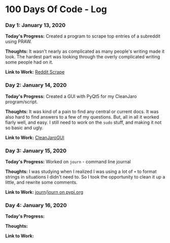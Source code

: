 # 100 Days Of Code - Log

### Day 1: January 13, 2020

**Today's Progress:** Created a program to scrape top entries of a subreddit using PRAW.

**Thoughts:** It wasn't nearly as complicated as many people's writing made it look. The hardest part was looking through the overly complicated writing some people had on it.

**Link to Work:** [Reddit Scrape](https://github.com/ronbecker/100DaysofPython/projects/reddit-scrape)

### Day 2: January 14, 2020

**Today's Progress:** Created a GUI with PyQt5 for my CleanJaro program/script.

**Thoughts:** It was kind of a pain to find any central or current docs. It was also hard to find answers to a few of my questions. But, all in all it worked fiarly well, and easy. I still need to work on the `sudo` stuff, and making it not so basic and ugly.

**Link to Work:** [CleanJaroGUI](https://github.com/ronbecker/100DaysOfPython/tree/master/projects/cleanjaro-gui)

### Day 3: January 15, 2020

**Today's Progress:** Worked on `journ` - command line journal

**Thoughts:** I was studying when I realized I was using a lot of `+` to format strings in situations I didn't need to. So I took the opportunity to clean it up a little, and rewrite some comments.

**Link to Work:** [journ](https://github.com/ronbecker/journ)/[journ on pypi.org](https://pypi.org/project/journ)

### Day 4: January 16, 2020

**Today's Progress:**

**Thoughts:**

**Link to Work:**
